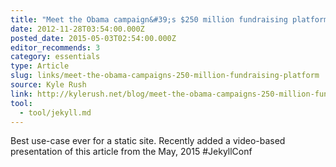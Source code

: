 ```yaml
---
title: "Meet the Obama campaign&#39;s $250 million fundraising platform"
date: 2012-11-28T03:54:00.000Z
posted_date: 2015-05-03T02:54:00.000Z
editor_recommends: 3
category: essentials
type: Article
slug: links/meet-the-obama-campaigns-250-million-fundraising-platform
source: Kyle Rush
link: http://kylerush.net/blog/meet-the-obama-campaigns-250-million-fundraising-platform/
tool:
  - tool/jekyll.md
---
```

Best use-case ever for a static site. Recently added a video-based presentation of this article from the May, 2015 #JekyllConf




